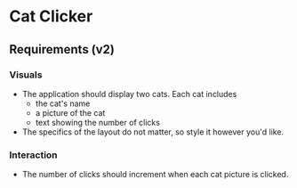 # Cat Clicker

## Requirements (v2)

### Visuals

- The application should display two cats. Each cat includes
    - the cat's name
    - a picture of the cat
    - text showing the number of clicks
- The specifics of the layout do not matter, so style it however you'd like.

### Interaction

- The number of clicks should increment when each cat picture is clicked.
